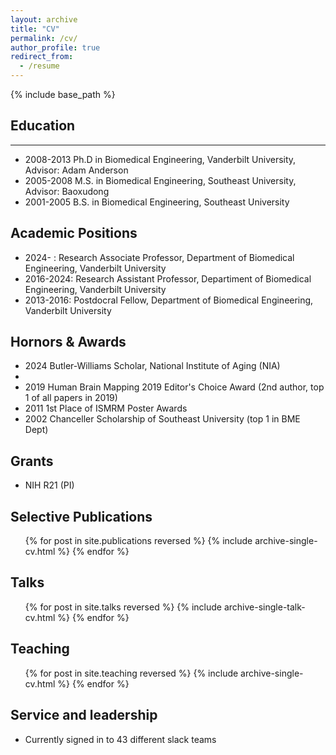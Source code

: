 ```yaml
---
layout: archive
title: "CV"
permalink: /cv/
author_profile: true
redirect_from:
  - /resume
---
```


{% include base_path %}

## Education
--------------------------------------------------
* 2008-2013 Ph.D in Biomedical Engineering, Vanderbilt University, Advisor: Adam Anderson
* 2005-2008 M.S. in Biomedical Engineering, Southeast University, Advisor: Baoxudong
* 2001-2005 B.S. in Biomedical Engineering, Southeast University

Academic Positions
-----
* 2024-    : Research Associate Professor, Department of Biomedical Engineering, Vanderbilt University 
* 2016-2024: Research Assistant Professor, Departiment of Biomedical Engineering, Vanderbilt University
* 2013-2016: Postdocral Fellow, Department of Biomedical Engineering, Vanderbilt University
  
Hornors & Awards
-----
* 2024 Butler-Williams Scholar, National Institute of Aging (NIA)
* 
* 2019 Human Brain Mapping 2019 Editor's Choice Award (2nd author, top 1 of all papers in 2019)
* 2011 1st Place of ISMRM Poster Awards
* 2002 Chanceller Scholarship of Southeast University (top 1 in BME Dept) 

Grants
------
* NIH R21 (PI)

Selective Publications
-----
  <ul>{% for post in site.publications reversed %}
    {% include archive-single-cv.html %}
  {% endfor %}</ul>
  
Talks
-----
  <ul>{% for post in site.talks reversed %}
    {% include archive-single-talk-cv.html  %}
  {% endfor %}</ul>
  
Teaching
-----
  <ul>{% for post in site.teaching reversed %}
    {% include archive-single-cv.html %}
  {% endfor %}</ul>
  
Service and leadership
-----
* Currently signed in to 43 different slack teams
